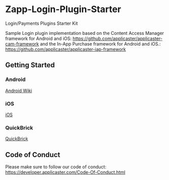 # Zapp-Login-Plugin-Starter

Login/Payments Plugins Starter Kit

Sample Login plugin implementation based on the Content Access Manager framework for Android and iOS:
https://github.com/applicaster/applicaster-cam-framework
and the In-App Purchase framework for Android and iOS.:
https://github.com/applicaster/applicaster-iap-framework

## Getting Started

### Android

[Android Wiki](https://github.com/applicaster/Zapp-Login-Plugin-Starter/wiki/Android)

### iOS

[iOS](https://github.com/applicaster/Zapp-Login-Plugin-Starter/wiki/iOS)

### QuickBrick

[QuickBrick](https://github.com/applicaster/Zapp-Login-Plugin-Starter/wiki/QuickBrick)

## Code of Conduct

Please make sure to follow our code of conduct: https://developer.applicaster.com/Code-Of-Conduct.html
